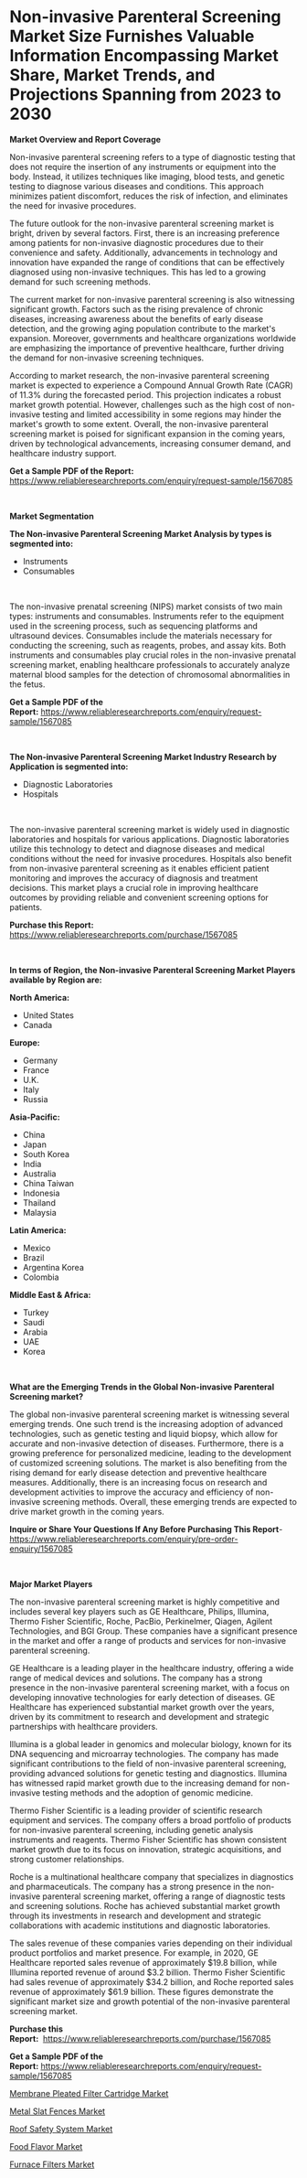 <p><h1>Non-invasive Parenteral Screening Market Size Furnishes Valuable Information Encompassing Market Share, Market Trends, and Projections Spanning from 2023 to 2030</h1></p><p><strong>Market Overview and Report Coverage</strong></p>
<p><p>Non-invasive parenteral screening refers to a type of diagnostic testing that does not require the insertion of any instruments or equipment into the body. Instead, it utilizes techniques like imaging, blood tests, and genetic testing to diagnose various diseases and conditions. This approach minimizes patient discomfort, reduces the risk of infection, and eliminates the need for invasive procedures.</p><p>The future outlook for the non-invasive parenteral screening market is bright, driven by several factors. First, there is an increasing preference among patients for non-invasive diagnostic procedures due to their convenience and safety. Additionally, advancements in technology and innovation have expanded the range of conditions that can be effectively diagnosed using non-invasive techniques. This has led to a growing demand for such screening methods.</p><p>The current market for non-invasive parenteral screening is also witnessing significant growth. Factors such as the rising prevalence of chronic diseases, increasing awareness about the benefits of early disease detection, and the growing aging population contribute to the market's expansion. Moreover, governments and healthcare organizations worldwide are emphasizing the importance of preventive healthcare, further driving the demand for non-invasive screening techniques.</p><p>According to market research, the non-invasive parenteral screening market is expected to experience a Compound Annual Growth Rate (CAGR) of 11.3% during the forecasted period. This projection indicates a robust market growth potential. However, challenges such as the high cost of non-invasive testing and limited accessibility in some regions may hinder the market's growth to some extent. Overall, the non-invasive parenteral screening market is poised for significant expansion in the coming years, driven by technological advancements, increasing consumer demand, and healthcare industry support.</p></p>
<p><strong>Get a Sample PDF of the Report:</strong> <a href="https://www.reliableresearchreports.com/enquiry/request-sample/1567085">https://www.reliableresearchreports.com/enquiry/request-sample/1567085</a></p>
<p>&nbsp;</p>
<p><strong>Market Segmentation</strong></p>
<p><strong>The Non-invasive Parenteral Screening Market Analysis by types is segmented into:</strong></p>
<p><ul><li>Instruments</li><li>Consumables</li></ul></p>
<p>&nbsp;</p>
<p><p>The non-invasive prenatal screening (NIPS) market consists of two main types: instruments and consumables. Instruments refer to the equipment used in the screening process, such as sequencing platforms and ultrasound devices. Consumables include the materials necessary for conducting the screening, such as reagents, probes, and assay kits. Both instruments and consumables play crucial roles in the non-invasive prenatal screening market, enabling healthcare professionals to accurately analyze maternal blood samples for the detection of chromosomal abnormalities in the fetus.</p></p>
<p><strong>Get a Sample PDF of the Report:</strong>&nbsp;<a href="https://www.reliableresearchreports.com/enquiry/request-sample/1567085">https://www.reliableresearchreports.com/enquiry/request-sample/1567085</a></p>
<p>&nbsp;</p>
<p><strong>The Non-invasive Parenteral Screening Market Industry Research by Application is segmented into:</strong></p>
<p><ul><li>Diagnostic Laboratories</li><li>Hospitals</li></ul></p>
<p>&nbsp;</p>
<p><p>The non-invasive parenteral screening market is widely used in diagnostic laboratories and hospitals for various applications. Diagnostic laboratories utilize this technology to detect and diagnose diseases and medical conditions without the need for invasive procedures. Hospitals also benefit from non-invasive parenteral screening as it enables efficient patient monitoring and improves the accuracy of diagnosis and treatment decisions. This market plays a crucial role in improving healthcare outcomes by providing reliable and convenient screening options for patients.</p></p>
<p><strong>Purchase this Report:</strong>&nbsp; <a href="https://www.reliableresearchreports.com/purchase/1567085">https://www.reliableresearchreports.com/purchase/1567085</a></p>
<p>&nbsp;</p>
<p><strong>In terms of Region, the Non-invasive Parenteral Screening Market Players available by Region are:</strong></p>
<p>
    <p> <strong> North America: </strong>
        <ul>
            <li>United States</li>
            <li>Canada</li>
        </ul>
        </p> 
    <p> <strong> Europe: </strong>
        <ul>
            <li>Germany</li>
            <li>France</li>
            <li>U.K.</li>
            <li>Italy</li>
            <li>Russia</li>
        </ul>
        </p> 
    <p> <strong> Asia-Pacific: </strong>
        <ul>
            <li>China</li>
            <li>Japan</li>
            <li>South Korea</li>
            <li>India</li>
            <li>Australia</li>
            <li>China Taiwan</li>
            <li>Indonesia</li>
            <li>Thailand</li>
            <li>Malaysia</li>
        </ul>
        </p> 
    <p> <strong> Latin America: </strong>
        <ul>
            <li>Mexico</li>
            <li>Brazil</li>
            <li>Argentina Korea</li>
            <li>Colombia</li>
        </ul>
        </p> 
    <p> <strong> Middle East & Africa: </strong>
        <ul>
            <li>Turkey</li>
            <li>Saudi</li>
            <li>Arabia</li>
            <li>UAE</li>
            <li>Korea</li>
        </ul>
    </p>
    </p>
<p>&nbsp;</p>
<p><strong>What are the Emerging Trends in the Global Non-invasive Parenteral Screening market?</strong></p>
<p><p>The global non-invasive parenteral screening market is witnessing several emerging trends. One such trend is the increasing adoption of advanced technologies, such as genetic testing and liquid biopsy, which allow for accurate and non-invasive detection of diseases. Furthermore, there is a growing preference for personalized medicine, leading to the development of customized screening solutions. The market is also benefiting from the rising demand for early disease detection and preventive healthcare measures. Additionally, there is an increasing focus on research and development activities to improve the accuracy and efficiency of non-invasive screening methods. Overall, these emerging trends are expected to drive market growth in the coming years.</p></p>
<p><strong>Inquire or Share Your Questions If Any Before Purchasing This Report</strong>- <a href="https://www.reliableresearchreports.com/enquiry/pre-order-enquiry/1567085">https://www.reliableresearchreports.com/enquiry/pre-order-enquiry/1567085</a></p>
<p>&nbsp;</p>
<p><strong>Major Market Players</strong></p>
<p><p>The non-invasive parenteral screening market is highly competitive and includes several key players such as GE Healthcare, Philips, Illumina, Thermo Fisher Scientific, Roche, PacBio, Perkinelmer, Qiagen, Agilent Technologies, and BGI Group. These companies have a significant presence in the market and offer a range of products and services for non-invasive parenteral screening.</p><p>GE Healthcare is a leading player in the healthcare industry, offering a wide range of medical devices and solutions. The company has a strong presence in the non-invasive parenteral screening market, with a focus on developing innovative technologies for early detection of diseases. GE Healthcare has experienced substantial market growth over the years, driven by its commitment to research and development and strategic partnerships with healthcare providers.</p><p>Illumina is a global leader in genomics and molecular biology, known for its DNA sequencing and microarray technologies. The company has made significant contributions to the field of non-invasive parenteral screening, providing advanced solutions for genetic testing and diagnostics. Illumina has witnessed rapid market growth due to the increasing demand for non-invasive testing methods and the adoption of genomic medicine.</p><p>Thermo Fisher Scientific is a leading provider of scientific research equipment and services. The company offers a broad portfolio of products for non-invasive parenteral screening, including genetic analysis instruments and reagents. Thermo Fisher Scientific has shown consistent market growth due to its focus on innovation, strategic acquisitions, and strong customer relationships.</p><p>Roche is a multinational healthcare company that specializes in diagnostics and pharmaceuticals. The company has a strong presence in the non-invasive parenteral screening market, offering a range of diagnostic tests and screening solutions. Roche has achieved substantial market growth through its investments in research and development and strategic collaborations with academic institutions and diagnostic laboratories.</p><p>The sales revenue of these companies varies depending on their individual product portfolios and market presence. For example, in 2020, GE Healthcare reported sales revenue of approximately $19.8 billion, while Illumina reported revenue of around $3.2 billion. Thermo Fisher Scientific had sales revenue of approximately $34.2 billion, and Roche reported sales revenue of approximately $61.9 billion. These figures demonstrate the significant market size and growth potential of the non-invasive parenteral screening market.</p></p>
<p><strong>Purchase this Report:</strong>&nbsp;&nbsp;<a href="https://www.reliableresearchreports.com/purchase/1567085">https://www.reliableresearchreports.com/purchase/1567085</a></p>
<p></p>
<p><strong>Get a Sample PDF of the Report:</strong>&nbsp;<a href="https://www.reliableresearchreports.com/enquiry/request-sample/1567085">https://www.reliableresearchreports.com/enquiry/request-sample/1567085</a></p>
<p><p><a href="https://www.linkedin.com/pulse/membrane-pleated-filter-cartridge-market-size-2023-2030-5mbic/">Membrane Pleated Filter Cartridge Market</a></p><p><a href="https://www.linkedin.com/pulse/metal-slat-fences-market-size-share-amp-trends-analysis-clhic/">Metal Slat Fences Market</a></p><p><a href="https://www.linkedin.com/pulse/roof-safety-system-market-size-share-global-analysis-report-cvvic/">Roof Safety System Market</a></p><p><a href="https://medium.com/@markuspagac2023/food-flavor-market-size-growth-forecast-2023-2030-02417d22f685">Food Flavor Market</a></p><p><a href="https://medium.com/@magaliortiz1955/furnace-filters-market-size-growth-forecast-2023-2030-25a2dd521f7a">Furnace Filters Market</a></p></p>